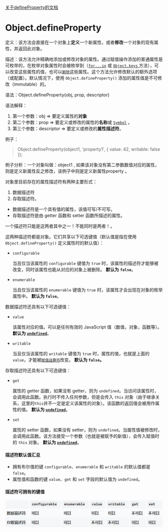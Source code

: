 [关于defineProperty的文档](https://developer.mozilla.org/zh-CN/docs/Web/JavaScript/Reference/Global_Objects/Object/defineProperty)

# Object.defineProperty

定义：该方法会直接在一个对象上**定义**一个新属性，或者**修改**一个对象的现有属性，并返回此对象。

描述：该方法允许精确地添加或修改对象的属性。通过赋值操作添加的普通属性是可枚举的，在枚举对象属性时会被枚举到（[`for...in`](https://developer.mozilla.org/zh-CN/docs/Web/JavaScript/Reference/Statements/for...in) 或 [`Object.keys`](https://developer.mozilla.org/zh-CN/docs/Web/JavaScript/Reference/Global_Objects/Object/keys)[ ](https://developer.mozilla.org/en-US/docs/JavaScript/Reference/Global_Objects/Object/keys)方法），可以改变这些属性的值，也可以[`删除`](https://developer.mozilla.org/zh-CN/docs/Web/JavaScript/Reference/Operators/delete)这些属性。这个方法允许修改默认的额外选项（或配置）。默认情况下，使用 `Object.defineProperty()` 添加的属性值是不可修改（immutable）的。

语法：Object.defineProperty(obj, prop, descriptor)

语法解释：

1. 第一个参数：obj => 要定义属性的**对象**
2. 第二个参数：prop => 要定义或修改的属性的**名称**或 [`Symbol`](https://developer.mozilla.org/zh-CN/docs/Web/JavaScript/Reference/Global_Objects/Symbol) 。
3. 第三个参数：descriptor => 要定义或修改的**属性描述符**。

例子：

> Object.defineProperty(object1, 'property1', {
> value: 42,
> writable: false
> });

例子分析：一个对象叫做：object1 , 如果该对象没有第二参数数值对应的属性，则是定义新属性反之修改，该例子中则是定义新属性property 。

对象里目前存在的属性描述符有两种主要形式：

1. 数据描述符
2. 存取描述符。

- 数据描述符是一个具有值的属性，该值可写/不可写。
- 存取描述符是由 getter 函数和 setter 函数所描述的属性。

一个描述符只能是这两者其中之一！不能同时是两者！。



这两种描述符都是对象。它们共享以下可选键值（默认值是指在使用 `Object.defineProperty()` 定义属性时的默认值）：

- `configurable`

  当且仅当该属性的 `configurable` 键值为 `true` 时，该属性的描述符才能够被改变，同时该属性也能从对应的对象上被删除。 **默认为** **`false`**。

- `enumerable`

  当且仅当该属性的 `enumerable` 键值为 `true` 时，该属性才会出现在对象的枚举属性中。 **默认为 `false`**。

数据描述符还具有以下可选键值：

- `value`

  该属性对应的值。可以是任何有效的 JavaScript 值（数值，对象，函数等）。 **默认为 [`undefined`](https://developer.mozilla.org/zh-CN/docs/Web/JavaScript/Reference/Global_Objects/undefined)**。

- `writable`

  当且仅当该属性的 `writable` 键值为 `true` 时，属性的值，也就是上面的 `value`，才能被[`赋值运算符`](https://developer.mozilla.org/zh-CN/docs/Web/JavaScript/Reference/Operators/Assignment_Operators)改变。 **默认为 `false`。**

存取描述符还具有以下可选键值：

- `get`

  属性的 getter 函数，如果没有 getter，则为 `undefined`。当访问该属性时，会调用此函数。执行时不传入任何参数，但是会传入 `this` 对象（由于继承关系，这里的`this`并不一定是定义该属性的对象）。该函数的返回值会被用作属性的值。 **默认为 [`undefined`](https://developer.mozilla.org/zh-CN/docs/Web/JavaScript/Reference/Global_Objects/undefined)**。

- `set`

  属性的 setter 函数，如果没有 setter，则为 `undefined`。当属性值被修改时，会调用此函数。该方法接受一个参数（也就是被赋予的新值），会传入赋值时的 `this` 对象。 **默认为 [`undefined`](https://developer.mozilla.org/zh-CN/docs/Web/JavaScript/Reference/Global_Objects/undefined)**。

#### 描述符默认值汇总

- 拥有布尔值的键 `configurable`、`enumerable` 和 `writable` 的默认值都是 `false`。
- 属性值和函数的键 `value`、`get` 和 `set` 字段的默认值为 `undefined`。

#### 描述符可拥有的键值

![](img/%E5%B1%8F%E5%B9%95%E6%88%AA%E5%9B%BE%202020-11-28%20164556.png)